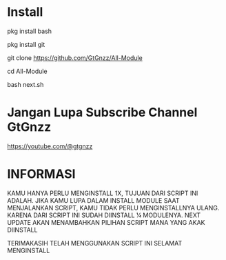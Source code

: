 # Install


pkg install bash

pkg install git

git clone https://github.com/GtGnzz/All-Module

cd All-Module

bash next.sh

# Jangan Lupa Subscribe Channel GtGnzz
https://youtube.com/@gtgnzz

# INFORMASI
KAMU HANYA PERLU MENGINSTALL 1X, TUJUAN DARI SCRIPT INI ADALAH. JIKA KAMU LUPA DALAM INSTALL MODULE SAAT MENJALANKAN SCRIPT, KAMU TIDAK PERLU MENGINSTALLNYA ULANG. KARENA DARI SCRIPT INI SUDAH DIINSTALL ¼ MODULENYA. NEXT UPDATE AKAN MENAMBAHKAN PILIHAN SCRIPT MANA YANG AKAK DIINSTALL

TERIMAKASIH TELAH MENGGUNAKAN SCRIPT INI SELAMAT MENGINSTALL
